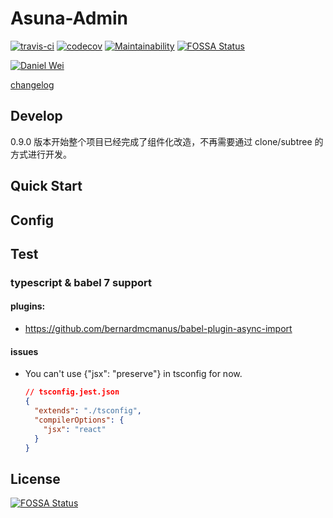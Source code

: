 # Asuna-Admin

[![travis-ci](https://travis-ci.org/danielwii/asuna-admin.svg?branch=master)](https://travis-ci.org/danielwii/asuna-admin)
[![codecov](https://codecov.io/gh/danielwii/asuna-admin/branch/master/graph/badge.svg)](https://codecov.io/gh/danielwii/asuna-admin)
[![Maintainability](https://api.codeclimate.com/v1/badges/b140ae8b66b0d6f3e907/maintainability)](https://codeclimate.com/github/danielwii/asuna-admin/maintainability)
[![FOSSA Status](https://app.fossa.io/api/projects/git%2Bgithub.com%2Fdanielwii%2Fasuna-admin.svg?type=shield)](https://app.fossa.io/projects/git%2Bgithub.com%2Fdanielwii%2Fasuna-admin?ref=badge_shield)

[![Daniel Wei](https://img.shields.io/badge/%3C%2F%3E%20with%20%E2%99%A5%20by-Daniel%20Wei-ff0000.svg)](https://github.com/danielwii)

[changelog](https://github.com/danielwii/asuna-admin/blob/master/CHANGELOG.md)

## Develop

0.9.0 版本开始整个项目已经完成了组件化改造，不再需要通过 clone/subtree 的方式进行开发。

## Quick Start

## Config

## Test

### typescript & babel 7 support

#### plugins:

- https://github.com/bernardmcmanus/babel-plugin-async-import

#### issues

- You can't use {"jsx": "preserve"} in tsconfig for now.

  ```json
  // tsconfig.jest.json
  {
    "extends": "./tsconfig",
    "compilerOptions": {
      "jsx": "react"
    }
  }
  ```

## License

[![FOSSA Status](https://app.fossa.io/api/projects/git%2Bgithub.com%2Fdanielwii%2Fasuna-admin.svg?type=large)](https://app.fossa.io/projects/git%2Bgithub.com%2Fdanielwii%2Fasuna-admin?ref=badge_large)
